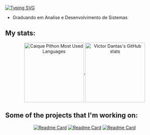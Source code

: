 [![Typing SVG](https://readme-typing-svg.demolab.com?font=Fira+Code&weight=900&size=30&pause=1000&color=32CD32&width=435&lines=Caique+Pithon)](https://git.io/typing-svg)

- Graduando em Analise e Desenvolvimento de Sistemas 
<!-- - Estagiando na Íntegra Manutenção e Intalação de Equipamentos de Segurança -->
<!-- ![Anurag's GitHub stats](https://github-readme-stats.vercel.app/api?username=CaiquePithon&show_icons=true&theme=merko) -->

<h2>
My stats:
</h2>

<a href="https://github.com/victor-vd">
<center>
    <img align="center" style="height: 190px;" alt="Caique Pithon Most Used Languages" src="https://github-readme-stats.vercel.app/api/top-langs/?username=CaiquePithon&layout=compact&show_icons=true&bg_color=00000000&theme=vision-friendly-dark&title_color=32CD32&icon_color=7438b7">
    <img align="center" style="height: 190px;" alt="Victor Dantas's GitHub stats" src="https://github-readme-stats.vercel.app/api?username=CaiquePithon&show_icons=true&bg_color=00000000&theme=vision-friendly-dark&title_color=32CD32&icon_color=7438b7">
</center>
</a>
</center>

<h2>
Some of the projects that I'm working on:
</h2>

<center>

[![Readme Card](https://github-readme-stats.vercel.app/api/pin/?username=CaiquePithon&repo=Jogo-do-Numero-Secreto&bg_color=00000000&theme=vision-friendly-dark&title_color=32CD32&icon_color=7438b7)](https://github.com/CaiquePithon/Jogo-do-Numero-Secreto)
[![Readme Card](https://github-readme-stats.vercel.app/api/pin/?username=CaiquePithon&repo=EstruturaDeDados&bg_color=00000000&theme=vision-friendly-dark&title_color=32CD32&icon_color=7438b7)](https://github.com/CaiquePithon/EstruturaDeDados)
[![Readme Card](https://github-readme-stats.vercel.app/api/pin/?username=CaiquePithon&repo=ListaListaEncadeada&bg_color=00000000&theme=vision-friendly-dark&title_color=32CD32&icon_color=7438b7)](https://github.com/CaiquePithon/ListaListaEncadeada)
</br>

</center>
